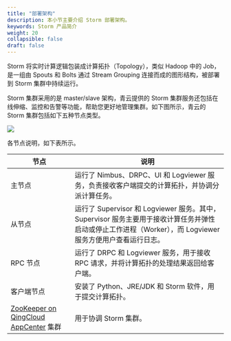 ```yaml
---
title: "部署架构"
description: 本小节主要介绍 Storm 部署架构。 
keywords: Storm 产品简介
weight: 20
collapsible: false
draft: false
---
```


Storm 将实时计算逻辑包装成计算拓扑（Topology），类似 Hadoop 中的 Job，是一组由 Spouts 和 Bolts 通过 Stream Grouping 连接而成的图形结构，被部署到 Storm 集群中持续运行。

Storm 集群采用的是 master/slave 架构，青云提供的 Storm 集群服务还包括在线伸缩、监控和告警等功能，帮助您更好地管理集群。如下图所示，青云的 Storm 集群包括如下五种节点类型。

![](../../_images/storm_architecture.png)

各节点说明，如下表所示。

| 节点                                                         | 说明                                                         |
| ------------------------------------------------------------ | ------------------------------------------------------------ |
| 主节点                                                       | 运行了 Nimbus、DRPC、UI 和 Logviewer 服务，负责接收客户端提交的计算拓扑，并协调分派计算任务。 |
| 从节点                                                       | 运行了 Supervisor 和 Logviewer 服务。其中，Supervisor 服务主要用于接收计算任务并弹性启动或停止工作进程（Worker），而 Logviewer 服务方便用户查看运行日志。 |
| RPC 节点                                                     | 运行了 DRPC 和 Logviewer 服务，用于接收 RPC 请求，并将计算拓扑的处理结果返回给客户端。 |
| 客户端节点                                                   | 安装了 Python、JRE/JDK 和 Storm 软件，用于提交计算拓扑。     |
| [ZooKeeper on QingCloud AppCenter](https://appcenter.qingcloud.com/apps/app-tg3lbp0a) 集群 | 用于协调 Storm 集群。                                        |

